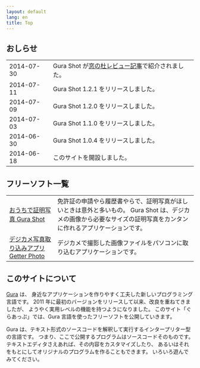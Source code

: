 ```yaml
---
layout: default
lang: en
title: Top
---
```


## おしらせ

<table>
<tr><td>2014-07-30</td><td>Gura Shot が<a href="http://www.forest.impress.co.jp/docs/review/20140730_659980.html">窓の杜レビュー記事</a>で紹介されました。</td></tr>
<tr><td>2014-07-11</td><td>Gura Shot 1.2.1 をリリースしました。</td></tr>
<tr><td>2014-07-09</td><td>Gura Shot 1.2.0 をリリースしました。</td></tr>
<tr><td>2014-07-03</td><td>Gura Shot 1.1.0 をリリースしました。</td></tr>
<tr><td>2014-06-30</td><td>Gura Shot 1.0.4 をリリースしました。</td></tr>
<tr><td>2014-06-18</td><td>このサイトを開設しました。</td></tr>
</table>


## フリーソフト一覧

<table>
<tr><td><a href="gurashot/">おうちで証明写真 Gura Shot</a></td>
<td>
免許証の申請やら履歴書やらで、証明写真がほしいときは意外と多いもの。
Gura Shot は、デジカメの画像から必要なサイズの証明写真をカンタンに作れるアプリケーションです。
</td>
</tr>
<tr><td><a href="getterphoto/">デジカメ写真取り込みアプリ Getter Photo</a></td>
<td>
デジカメで撮影した画像ファイルをパソコンに取り込むアプリケーションです。
</td>
</table>


## このサイトについて

[Gura](http://www.gura-lang.org/) は、
身近なアプリケーションを作りやすく工夫した新しいプログラミング言語です。
2011 年に最初のバージョンをリリースして以来、改良を重ねてきましたが、
ようやく実用レベルの機能を持つようになりました。
このサイト「ぐらあっぷ」では、Gura 言語を使ったフリーソフトを公開していきます。

Gura は、テキスト形式のソースコードを解釈して実行するインタープリター型の言語です。
つまり、ここで公開するプログラムはソースコードそのものです。
テキストエディタさえあれば、その内容をカスタマイズしたり、
あるいはそれをもとにしてオリジナルのプログラムを作ることもできます。
いろいろ遊んでみてください。
